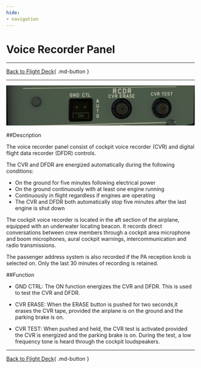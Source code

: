 ```yaml
---
hide:
- navigation
---
```


# Voice Recorder Panel

---

[Back to Flight Deck](../flight-deck.md){ .md-button }

---

![Voice Recorder Panel](../../../assets/a32nx-briefing/overhead-panel/Recorder.png "Voice Recorder Panel")

##Description

The voice recorder panel consist of cockpit voice recorder (CVR) and digital flight data recorder (DFDR) controls. 

The CVR and DFDR are energized automatically during the following conditions:

- On the ground for five minutes following electrical power
- On the ground continuously with at least one engine running
- Continuously in flight regardless if engines are operating
- The CVR and DFDR both automatically stop five minutes after the last engine is shut down

The cockpit voice recorder is located in the aft section of the airplane, equipped with an underwater locating beacon. It records direct conversations between crew members through a cockpit area microphone and boom microphones, aural cockpit warnings, intercommunication and radio transmissions.

The passenger address system is also recorded if the PA reception knob is selected on. Only the last 30 minutes of recording is retained.

##Function

- GND CTRL: The ON function energizes the CVR and DFDR. This is used to test the CVR and DFDR.

- CVR ERASE: When the ERASE button is pushed for two seconds,it erases the CVR tape, provided the airplane is on the ground and the parking brake is on.

- CVR TEST: When pushed and held, the CVR test is activated provided the CVR is energized and the parking brake is on. During the test, a low frequency tone is heard through the cockpit loudspeakers.



---

[Back to Flight Deck](../flight-deck.md){ .md-button }